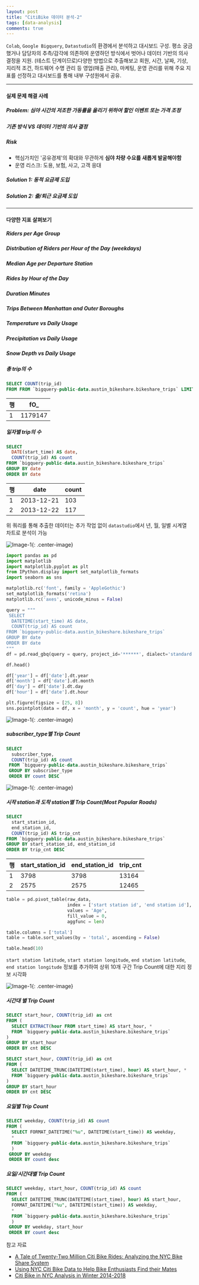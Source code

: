 ```yaml
---
layout: post
title: "CitiBike 데이터 분석-2"
tags: [data-analysis]
comments: true
---
```


`Colab`, `Google Bigquery`, `Datastudio`의 환경에서 분석하고 대시보드 구성. 평소 궁금했거나 담당자의 추측/감각에 의존하여 운영하던 방식에서 벗어나 데이터 기반의 의사결정을 지원. (테스트 단계이므로)다양한 방법으로 추출해보고 회원, 시간, 날짜, 기상, 지리적 조건, 하드웨어 수명 관리 등 영업(매출 관리), 마케팅, 운영 관리를 위해 주요 지표를 선정하고 대시보드를 통해 내부 구성원에서 공유.

----
#### 실제 문제 해결 사례
##### Problem: 심야 시간의 저조한 가동률을 올리기 위하여 할인 이벤트 또는 가격 조정
##### 기존 방식 VS 데이터 기반의 의사 결정
##### Risk
  - 핵심가치인 '공유경제'의 확대와 무관하게 **심야 차량 수요를 새롭게 발굴해야함**
  - 운영 리스크: 도용, 보험, 사고, 고객 응대  

##### Solution 1: 동적 요금제 도입
##### Solution 2: 출/퇴근 요금제 도입

----
#### 다양한 지표 살펴보기
##### Riders per Age Group
##### Distribution of Riders per Hour of the Day (weekdays)
##### Median Age per Departure Station
##### Rides by Hour of the Day
##### Duration Minutes
##### Trips Between Manhattan and Outer Boroughs
##### Temperature vs Daily Usage
##### Precipitation vs Daily Usage
##### Snow Depth vs Daily Usage


##### 총 trip의 수

```sql
SELECT COUNT(trip_id)
FROM FROM `bigquery-public-data.austin_bikeshare.bikeshare_trips` LIMIT 1000
```

| 행 | fO_     |
|----|---------|
| 1  | 1179147 |


##### 일자별 trip의 수
```sql
SELECT 
  DATE(start_time) AS date,
  COUNT(trip_id) AS count
FROM `bigquery-public-data.austin_bikeshare.bikeshare_trips`
GROUP BY date
ORDER BY date
```

| 행 | date       | count |
|----|------------|-------|
| 1  | 2013-12-21 | 103   |
| 2  | 2013-12-22 | 117   |

위 쿼리를 통해 추출한 데이터는 추가 작업 없이 `datastudio`에서 년, 월, 일별 시계열 차트로 분석이 가능

![Image-1](../images/2019-11-20-Citibike-Data-Analysis-1.png){: .center-image}

```python
import pandas as pd
import matplotlib
import matplotlib.pyplot as plt
from IPython.display import set_matplotlib_formats
import seaborn as sns

matplotlib.rc('font', family = 'AppleGothic')
set_matplotlib_formats('retina')
matplotlib.rc('axes', unicode_minus = False)
```

```python
query = """
 SELECT 
  DATETIME(start_time) AS date,
  COUNT(trip_id) AS count
FROM `bigquery-public-data.austin_bikeshare.bikeshare_trips`
GROUP BY date
ORDER BY date
"""
df = pd.read_gbq(query = query, project_id='******', dialect='standard')

df.head()
```

```python
df['year'] = df['date'].dt.year
df['month'] = df['date'].dt.month
df['day'] = df['date'].dt.day
df['hour'] = df['date'].dt.hour

plt.figure(figsize = [25, 8])
sns.pointplot(data = df, x = 'month', y = 'count', hue = 'year')
```

![Image-1](../images/2019-11-20-Citibike-Data-Analysis-3.png){: .center-image}


##### subscriber_type별 Trip Count

```sql
SELECT 
  subscriber_type,
  COUNT(trip_id) AS count
 FROM `bigquery-public-data.austin_bikeshare.bikeshare_trips`
 GROUP BY subscriber_type
 ORDER BY count DESC
 ```

![Image-1](../images/2019-11-20-Citibike-Data-Analysis-2.png){: .center-image}

##### 시작 station과 도착 station별 Trip Count(Most Popular Roads)
```sql
SELECT 
  start_station_id,
  end_station_id,
  COUNT(trip_id) AS trip_cnt
FROM `bigquery-public-data.austin_bikeshare.bikeshare_trips`
GROUP BY start_station_id, end_station_id
ORDER BY trip_cnt DESC
```

| 행 | start_station_id | end_station_id | trip_cnt |
|----|------------------|----------------|----------|
| 1  | 3798             | 3798           | 13164    |
| 2  | 2575             | 2575           | 12465    |

```python
table = pd.pivot_table(raw_data, 
                       index = ['start station id', 'end station id'], 
                       values = 'Age', 
                       fill_value = 0, 
                       aggfunc = len)

table.columns = ['total']
table = table.sort_values(by = 'total', ascending = False)

table.head(10)
```

`start station latitude`, `start station longitude`, `end station latitude`, `end station longitude` 정보를 추가하여 상위 10개 구간 Trip Count에 대한 지리 정보 시각화

![Image-1](../images/2019-11-20-Citibike-Data-Analysis-4.png){: .center-image}


##### 시간대 별 Trip Count
```sql
SELECT start_hour, COUNT(trip_id) as cnt
FROM (
  SELECT EXTRACT(hour FROM start_time) AS start_hour, *
  FROM `bigquery-public-data.austin_bikeshare.bikeshare_trips`
)
GROUP BY start_hour
ORDER BY cnt DESC
```

```sql
SELECT start_hour, COUNT(trip_id) as cnt
FROM (
  SELECT DATETIME_TRUNC(DATETIME(start_time), hour) AS start_hour, *
  FROM `bigquery-public-data.austin_bikeshare.bikeshare_trips`
)
GROUP BY start_hour
ORDER BY cnt DESC
```

##### 요일별 Trip Count
```sql
SELECT weekday, COUNT(trip_id) AS count
FROM (
  SELECT FORMAT_DATETIME("%u", DATETIME(start_time)) AS weekday,
  *
  FROM `bigquery-public-data.austin_bikeshare.bikeshare_trips` 
  )
 GROUP BY weekday
 ORDER BY count desc
 ```


##### 요일/시간대별 Trip Count
```sql
SELECT weekday, start_hour, COUNT(trip_id) AS count
FROM (
  SELECT DATETIME_TRUNC(DATETIME(start_time), hour) AS start_hour,
  FORMAT_DATETIME("%u", DATETIME(start_time)) AS weekday,
  *
  FROM `bigquery-public-data.austin_bikeshare.bikeshare_trips` 
  )
 GROUP BY weekday, start_hour
 ORDER BY count desc
 ```


참고 자료
- [A Tale of Twenty-Two Million Citi Bike Rides: Analyzing the NYC Bike Share System](https://toddwschneider.com/posts/a-tale-of-twenty-two-million-citi-bikes-analyzing-the-nyc-bike-share-system/)
- [Using NYC Citi Bike Data to Help Bike Enthusiasts Find their Mates](https://medium.com/@clairekeser/using-nyc-citi-bike-data-to-help-bike-enthusiasts-find-their-mates-70a661c098f1)
- [Citi Bike in NYC Analysis in Winter 2014-2018](https://public.tableau.com/profile/nami.tokunaga8823#!/vizhome/citibikeAnalysis/citibikeAnalysis)